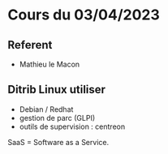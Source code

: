 # Cours du 03/04/2023

## Referent

- Mathieu le Macon

## Ditrib Linux utiliser

- Debian / Redhat
- gestion de parc (GLPI)
- outils de supervision : centreon

SaaS = Software as a Service.

